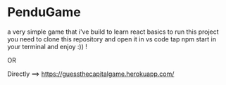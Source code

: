 # PenduGame
 a very simple game that i've build to learn react basics
 to run this project you need to clone this repository and open it in vs code 
 tap npm start in your terminal and enjoy :)) ! 
 
 OR
 
 Directly ==> https://guessthecapitalgame.herokuapp.com/
